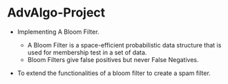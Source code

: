 # AdvAlgo-Project

+ Implementing A Bloom Filter.
	+ A Bloom Filter is a space-efficient probabilistic data structure that is used for membership test in a set of data.
	+ Bloom Filters give false positives but never False Negatives.

+ To extend the functionalities of a bloom filter to create a spam filter.
